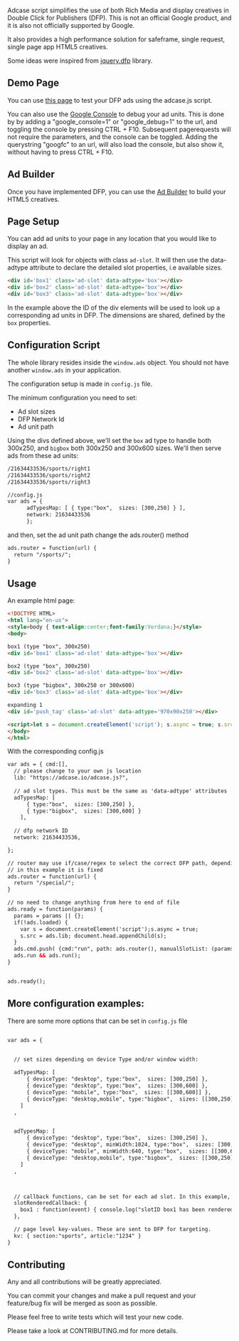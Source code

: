 
Adcase script simplifies the use of both Rich Media and display creatives in Double Click for Publishers (DFP). This is not an official Google product, and it is also not officially supported by Google.

It also provides a high performance solution for safeframe, single request, single page app HTML5 creatives. 

Some ideas were inspired from [jquery.dfp](https://github.com/coop182/jquery.dfp.js) library.


Demo Page
---------

You can use [this page](https://adcase.github.io/adcase.js/examples/simple.html) to test your DFP ads using the adcase.js script.

You can also use the [Google Console](https://support.google.com/dfp_sb/answer/181070?hl=en-GB) to debug your ad units. This is done by by adding a "google_console=1" or "google_debug=1" to the url, and toggling the console by pressing CTRL + F10. Subsequent pagerequests will not require the parameters, and the console can be toggled. Adding the querystring "googfc" to an url, will also load the console, but also show it, without having to press CTRL + F10.

Ad Builder
----------

Once you have implemented DFP, you can use the [Ad Builder](https://adcase.io/builder) to build your HTML5 creatives.


Page Setup
----------

You can add ad units to your page in any location that you would like to display an ad.

This script will look for objects with class `ad-slot`. It will then use the data-adtype attribute to declare the detailed slot properties, i.e available sizes.

```html
<div id='box1' class='ad-slot' data-adtype='box'></div>
<div id='box2' class='ad-slot' data-adtype='box'></div>
<div id='box3' class='ad-slot' data-adtype='box'></div>
```

In the example above the ID of the div elements will be used to look up a corresponding ad units in DFP. The dimensions are shared, defined by the `box` properties.


Configuration Script
--------------------
The whole library resides inside the `window.ads` object. You should not have another `window.ads` in your application.

The configuration setup is made in `config.js` file.

The minimum configuration you need to set:
- Ad slot sizes
- DFP Network Id
- Ad unit path


Using the divs defined above, we'll set the `box` ad type to handle both 300x250, and `bigbox` both 300x250 and 300x600 sizes. We'll then serve ads from these ad units:


```html
/21634433536/sports/right1
/21634433536/sports/right2
/21634433536/sports/right3
```


```html
//config.js
var ads = { 
      adTypesMap: [ { type:"box",  sizes: [300,250] } ],
      network: 21634433536
      }; 
```

and then, set the ad unit path change the ads.router() method


```html
ads.router = function(url) {
  return "/sports/";
}
```





Usage
-----

An example html page:

```html
<!DOCTYPE HTML> 
<html lang="en-us">
<style>body { text-align:center;font-family:Verdana;}</style>
<body>

box1 (type "box", 300x250)
<div id='box1' class='ad-slot' data-adtype='box'></div>

box2 (type "box", 300x250)
<div id='box2' class='ad-slot' data-adtype='box'></div>

box3 (type "bigbox", 300x250 or 300x600)
<div id='box3' class='ad-slot' data-adtype='box'></div>

expanding 1
<div id='push_tag' class='ad-slot' data-adtype='970x90x250'></div>

<script>let s = document.createElement('script'); s.async = true; s.src = "https://adcase.io/demo/config.js"; document.head.appendChild(s);</script>
</body> 
</html>
``` 

With the corresponding config.js
```html
var ads = { cmd:[], 
  // please change to your own js location
  lib: "https://adcase.io/adcase.js?",
  
  // ad slot types. This must be the same as 'data-adtype' attributes
  adTypesMap: [
      { type:"box",  sizes: [300,250] },
      { type:"bigbox",  sizes: [300,600] }
    ],
  
  // dfp network ID
  network: 21634433536, 

}; 

// router may use if/case/regex to select the correct DFP path, depending on document url
// in this example it is fixed 
ads.router = function(url) {
  return "/special/";
}

// no need to change anything from here to end of file
ads.ready = function(params) {
  params = params || {};
  if(!ads.loaded) { 
    var s = document.createElement('script');s.async = true; 
    s.src = ads.lib; document.head.appendChild(s); 
  } 
  ads.cmd.push( {cmd:"run", path: ads.router(), manualSlotList: (params.slots || false) } ); 
  ads.run && ads.run();
}


ads.ready();
```


More configuration examples:
----------------------------

There are some more options that can be set in `config.js` file

```html

var ads = { 

  
  // set sizes depending on device Type and/or window width:

  adTypesMap: [
      { deviceType: "desktop", type:"box",  sizes: [300,250] },
      { deviceType: "desktop", type:"box",  sizes: [300,600] },
      { deviceType: "mobile", type:"box",  sizes: [[300,600]] },
      { deviceType: "desktop,mobile", type:"bigbox",  sizes: [[300,250],[300,600]] },
    ]
  ,


  adTypesMap: [
      { deviceType: "desktop", type:"box",  sizes: [300,250] },
      { deviceType: "desktop", minWidth:1024, type:"box",  sizes: [300,600] },
      { deviceType: "mobile", minWidth:640, type:"box",  sizes: [[300,600]] },
      { deviceType: "desktop,mobile", type:"bigbox",  sizes: [[300,250],[300,600]] },
    ]
  ,



  // callback functions, can be set for each ad slot. In this example, 'box1' is a slot ID
  slotRenderedCallback: {
    box1 : function(event) { console.log("slotID box1 has been rendered. Slot " + (event.isEmpty?"is":"is not") + " empty.") }
  },

  // page level key-values. These are sent to DFP for targeting.
  kv: { section:"sports", article:"1234" }
}
```


Contributing
------------

Any and all contributions will be greatly appreciated.

You can commit your changes and make a pull request and your feature/bug fix will be merged as soon as possible.

Please feel free to write tests which will test your new code.

Please take a look at CONTRIBUTING.md for more details.